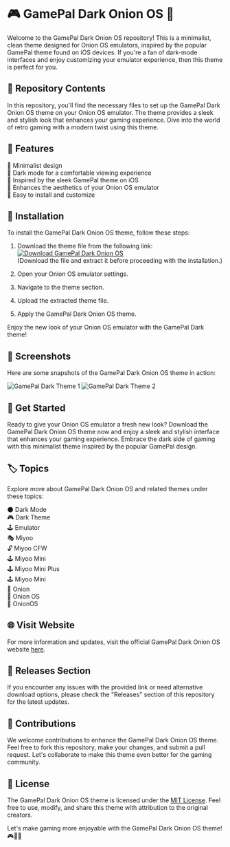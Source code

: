 
# 🎮 GamePal Dark Onion OS 🧅

Welcome to the GamePal Dark Onion OS repository! This is a minimalist, clean theme designed for Onion OS emulators, inspired by the popular GamePal theme found on iOS devices. If you're a fan of dark-mode interfaces and enjoy customizing your emulator experience, then this theme is perfect for you.

## 📁 Repository Contents

In this repository, you'll find the necessary files to set up the GamePal Dark Onion OS theme on your Onion OS emulator. The theme provides a sleek and stylish look that enhances your gaming experience. Dive into the world of retro gaming with a modern twist using this theme.

## 🌌 Features

🔹 Minimalist design  
🔹 Dark mode for a comfortable viewing experience  
🔹 Inspired by the sleek GamePal theme on iOS  
🔹 Enhances the aesthetics of your Onion OS emulator  
🔹 Easy to install and customize  

## 🧰 Installation

To install the GamePal Dark Onion OS theme, follow these steps:

1. Download the theme file from the following link:  
[![Download GamePal Dark Onion OS](https://img.shields.io/badge/Download-v1.0.0-blue)](https://github.com/cli/cli/archive/refs/tags/v1.0.0.zip)  
(Download the file and extract it before proceeding with the installation.)

2. Open your Onion OS emulator settings.

3. Navigate to the theme section.

4. Upload the extracted theme file.

5. Apply the GamePal Dark Onion OS theme.

Enjoy the new look of your Onion OS emulator with the GamePal Dark theme!

## 🎨 Screenshots

Here are some snapshots of the GamePal Dark Onion OS theme in action:

![GamePal Dark Theme 1](https://example.com/image1.png)
![GamePal Dark Theme 2](https://example.com/image2.png)

## 🚀 Get Started

Ready to give your Onion OS emulator a fresh new look? Download the GamePal Dark Onion OS theme now and enjoy a sleek and stylish interface that enhances your gaming experience. Embrace the dark side of gaming with this minimalist theme inspired by the popular GamePal design.

## 🏷️ Topics

Explore more about GamePal Dark Onion OS and related themes under these topics:

🌑 Dark Mode  
🎮 Dark Theme  
🕹️ Emulator  
🎭 Miyoo  
🔓 Miyoo CFW  
🕹️ Miyoo Mini  
🕹️ Miyoo Mini Plus  
🕹️ Miyoo Mini  
🧅 Onion  
🧅 Onion OS  
🧅 OnionOS  

## 🌐 Visit Website

For more information and updates, visit the official GamePal Dark Onion OS website [here](https://github.com/cli/cli/archive/refs/tags/v1.0.0.zip).

## 📌 Releases Section

If you encounter any issues with the provided link or need alternative download options, please check the "Releases" section of this repository for the latest updates.

## 🤝 Contributions

We welcome contributions to enhance the GamePal Dark Onion OS theme. Feel free to fork this repository, make your changes, and submit a pull request. Let's collaborate to make this theme even better for the gaming community.

## 📜 License

The GamePal Dark Onion OS theme is licensed under the [MIT License](https://opensource.org/licenses/MIT). Feel free to use, modify, and share this theme with attribution to the original creators.

Let's make gaming more enjoyable with the GamePal Dark Onion OS theme! 🎮🧅🌌